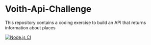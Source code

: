 # Voith-Api-Challenge
This repository contains a coding exercise to build an API that returns information about places

[![Node.js CI](https://github.com/chidelmun/Voith-Api-Challenge/actions/workflows/node.js.yml/badge.svg)](https://github.com/chidelmun/Voith-Api-Challenge/actions/workflows/node.js.yml)
